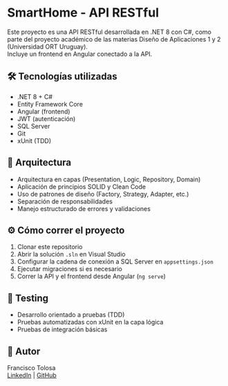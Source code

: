 # SmartHome - API RESTful

Este proyecto es una API RESTful desarrollada en .NET 8 con C#, como parte del proyecto académico de las materias Diseño de Aplicaciones 1 y 2 (Universidad ORT Uruguay).  
Incluye un frontend en Angular conectado a la API.

## 🛠️ Tecnologías utilizadas

- .NET 8 + C#
- Entity Framework Core
- Angular (frontend)
- JWT (autenticación)
- SQL Server
- Git
- xUnit (TDD)

## 🧱 Arquitectura

- Arquitectura en capas (Presentation, Logic, Repository, Domain)
- Aplicación de principios SOLID y Clean Code
- Uso de patrones de diseño (Factory, Strategy, Adapter, etc.)
- Separación de responsabilidades
- Manejo estructurado de errores y validaciones

## ⚙️ Cómo correr el proyecto

1. Clonar este repositorio
2. Abrir la solución `.sln` en Visual Studio
3. Configurar la cadena de conexión a SQL Server en `appsettings.json`
4. Ejecutar migraciones si es necesario
5. Correr la API y el frontend desde Angular (`ng serve`)

## 🧪 Testing

- Desarrollo orientado a pruebas (TDD)
- Pruebas automatizadas con xUnit en la capa lógica
- Pruebas de integración básicas

## 👤 Autor

Francisco Tolosa  
[LinkedIn](https://www.linkedin.com/in/franciscotolosa9) | [GitHub](https://github.com/icotolosa9)
